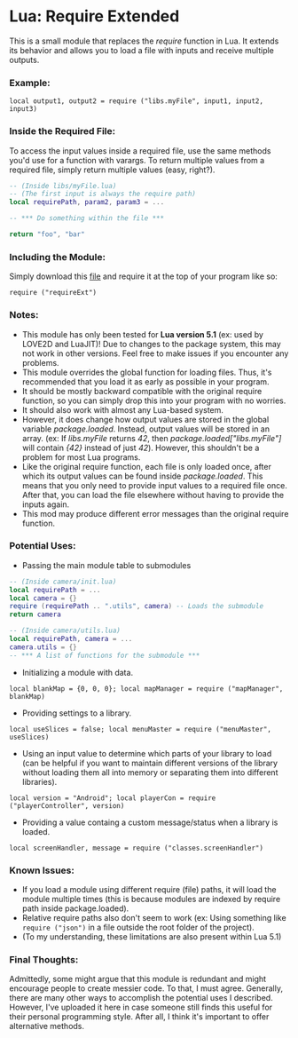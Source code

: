 # Lua: Require Extended

This is a small module that replaces the *require* function in Lua. It extends its behavior and allows you to load a file with inputs and receive multiple outputs.

### Example:
`local output1, output2 = require ("libs.myFile", input1, input2, input3)`

### Inside the Required File:
To access the input values inside a required file, use the same methods you'd use for a function with varargs. To return multiple values from a required file, simply return multiple values (easy, right?).
```lua
-- (Inside libs/myFile.lua)
-- (The first input is always the require path)
local requirePath, param2, param3 = ...

-- *** Do something within the file ***

return "foo", "bar"
```

### Including the Module:
Simply download this [file](https://github.com/KINGTUT10101/LuaRequireExtended/blob/main/requireExt.lua "file") and require it at the top of your program like so:

`require ("requireExt")`

### Notes:
- This module has only been tested for **Lua version 5.1** (ex: used by LOVE2D and LuaJIT)! Due to changes to the package system, this may not work in other versions. Feel free to make issues if you encounter any problems.
- This module overrides the global function for loading files. Thus, it's recommended that you load it as early as possible in your program.
- It should be mostly backward compatible with the original require function, so you can simply drop this into your program with no worries.
- It should also work with almost any Lua-based system.
- However, it does change how output values are stored in the global variable *package.loaded*. Instead, output values will be stored in an array. (ex: If *libs.myFile* returns *42*, then *package.loaded["libs.myFile"]* will contain *{42}* instead of just *42*). However, this shouldn't be a problem for most Lua programs.
- Like the original require function, each file is only loaded once, after which its output values can be found inside *package.loaded*. This means that you only need to provide input values to a required file once. After that, you can load the file elsewhere without having to provide the inputs again.
- This mod may produce different error messages than the original require function.

### Potential Uses:
- Passing the main module table to submodules
```lua
-- (Inside camera/init.lua)
local requirePath = ...
local camera = {}
require (requirePath .. ".utils", camera) -- Loads the submodule
return camera
```
```lua
-- (Inside camera/utils.lua)
local requirePath, camera = ...
camera.utils = {}
-- *** A list of functions for the submodule ***
```

- Initializing a module with data.

`local blankMap = {0, 0, 0}; local mapManager = require ("mapManager", blankMap)`
- Providing settings to a library.

`local useSlices = false; local menuMaster = require ("menuMaster", useSlices)`
- Using an input value to determine which parts of your library to load (can be helpful if you want to maintain different versions of the library without loading them all into memory or separating them into different libraries).

`local version = "Android"; local playerCon = require ("playerController", version)`
- Providing a value containg a custom message/status when a library is loaded.

`local screenHandler, message = require ("classes.screenHandler")`

### Known Issues:
- If you load a module using different require (file) paths, it will load the module multiple times (this is because modules are indexed by require path inside package.loaded).
- Relative require paths also don't seem to work (ex: Using something like `require ("json")` in a file outside the root folder of the project).
- (To my understanding, these limitations are also present within Lua 5.1)

### Final Thoughts:
Admittedly, some might argue that this module is redundant and might encourage people to create messier code. To that, I must agree. Generally, there are many other ways to accomplish the potential uses I described. However, I've uploaded it here in case someone still finds this useful for their personal programming style. After all, I think it's important to offer alternative methods.
